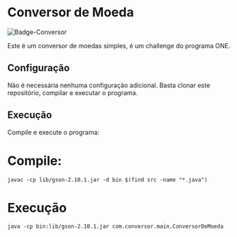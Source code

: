 # Conversor de Moeda

![Badge-Conversor](https://github.com/TheCrowCRW/ConversorDeMoedas/assets/92756285/9544fbb2-5fac-438b-a885-009514bcab3a)


Este é um conversor de moedas simples, é um challenge do programa ONE.

## Configuração

Não é necessária nenhuma configuração adicional. Basta clonar este repositório, compilar e executar o programa.

## Execução

Compile e execute o programa:

# Compile:
    javac -cp lib/gson-2.10.1.jar -d bin $(find src -name "*.java")

# Execução

    java -cp bin:lib/gson-2.10.1.jar com.conversor.main.ConversorDeMoeda
